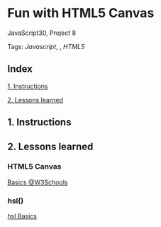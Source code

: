 # Fun with HTML5 Canvas
JavaScript30, Project 8

Tags: *Javascript*, *<canvas />*, *HTML5*


## Index

[1. Instructions](#1-instructions/) 

[2. Lessons learned](#2-lessons-learned)



## 1. Instructions



## 2. Lessons learned
### HTML5 Canvas
[Basics @W3Schools](https://www.w3schools.com/html/html5_canvas.asp)  
### hsl()
[hsl Basics](https://tympanus.net/codrops/css_reference/hsl/)  
